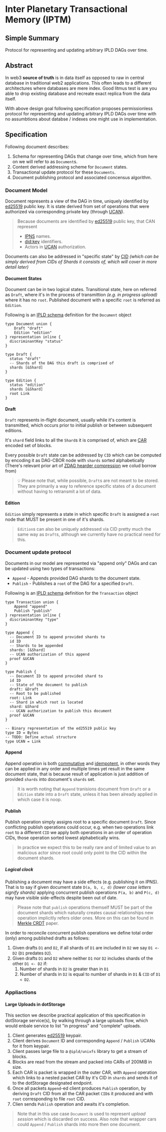 # Inter Planetary Transactional Memory (IPTM)

## Simple Summary

Protocol for representing and updating arbitrary IPLD DAGs over time.

## Abstract

In web3 **source of truth** is in data itself as opposed to raw in central database in traditional web2 applications. This often leads to a different architectures where databases are mere index. Good litmus test is are you able to drop existing database and recreate exact replica from the data itself.

With above design goal following specification proposes permissionless protocol for representing and updating arbitrary IPLD DAGs over time with no assumbtions about databse / indexes one might use in implementation.

## Specification

Following document describes:

1. Schema for representing DAGs that change over time, which from here on we will refer to as `Document`s.
1. Content derived addressing scheme for `Document` states.
1. Transactional update protocol for these `Documents`.
1. Document publishing protocol and associated concensus algorithm.


### Document Model

Document represents a view of the DAG in time, uniquely identified by [ed25519][] public key. It is state derived from set of operations that were authorized via corresponding private key (through [UCAN][]).

> Because documents are identified by [ed25519][] public key, that CAN represent
> - [IPNS][] names.
> - [did:key][] identifiers.
> - Actors in [UCAN][] authorization.


Documents can also be addressed in "specific state" by [CID][] _(which can be simply derived from CIDs of Shards it consists of, which will cover in more detail later)_ 


#### Document States

Document can be in two logical states. Transitional state, here on referred as `Draft`, where it's in the process of transmittion _(e.g. in progress upload)_ where it has no `root`. Published document with a specific `root` is referred as `Edition`.

Following is an [IPLD schema][] definition for the `Document` object

```ipldsch
type Document union {
    Draft "draft"
    Edition "edition"
} representation inline {
  discriminantKey "status"
}

type Draft {
  status "draft"
  -- Shards of the DAG this draft is comprised of
  shards [&Shard]
}

type Edition {
  status "edition"
  shards [&Shard]
  root Link
}

```

#### Draft


`Draft` represents in-flight document, usually while it's content is transmitted, which occurs prior to initial publish or between subsequent editions.


It's `shard` field links to all the `Shard`s it is comprised of, which are [CAR][] encoded set of blocks.

Every possible `Draft` state can be addressed by `CID` which can be computed by encoding it as DAG-CBOR node with `shards` sorted alphabetically (There's relevant prior art of [ZDAG hearder compression][] we colud borrow from)

> 💡 Please note that, while possible, `Draft`s are not meant to be stored. They are primarily a way to reference specific states of a document without having to retransmit a lot of data.


#### Edition

`Edition` simply represents a state in which specific `Draft` is assigned a `root` node that MUST be present in one of it's shards.

> `Edition`s can also be uniquely addressed via CID pretty much the same way as `Draft`s, although we currently have no practical need for this.


### Document update protocol

Documents in our model are represented via "append only" DAGs and can be updated using two types of transactions:

- `Append` - Appends provided DAG shards to the document state.
- `Publish` - Publishes a `root` of the DAG for a specified `Draft`.


Following is an [IPLD schema][] definition for the `Transaction` object


```ipldsch
type Transaction union {
    Append "append"
    Publish "publish"
} representation inline {
  discriminantKey "type"
}

type Append {
  -- Document ID to append provided shards to
  id ID
  -- Shards to be appended
  shards: [&Shard]
  -- UCAN authorization of this append
  proof &UCAN
}

type Publish {
  -- Document ID to append provided shard to
  id ID
  -- State of the document to publish
  draft: &Draft
  -- Root to be published
  root: Link
  -- Shard in which root is located
  shard: &Shard
  -- UCAN authorization to publish this document
  proof &UCAN
}

-- Binary representation of the ed25519 public key
type ID = Bytes
-- TODO: Define actual structure
type UCAN = Link
```

#### Append

Append operation is both [commutative][] and [idempotent][idempotence], in other words they can be applied in any order and multiple times yet result in the same document state, that is because result of application is just addition of provided `shards` into document's `shards` set.

> It is worth noting that `Append` tranisions document from `Draft` or a `Edition` state into a `Draft` state, unless it has been already applied in which case it is noop.


#### Publish

Publish operation simply assigns root to a specific document `Draft`. Since conflicting publish operations could occur, e.g. when two operations link `root` to a different `CID` we apply both operations in an order of operation CIDs, those operation sorted lowest alphabetically wins.

> In practice we expect this to be really rare and of limited value to an malicious actor since root could only point to the CID within the document shards.

##### Logical clock

Publishing a document may have a side effects (e.g. publishing it on IPNS). That is to say if given document state `D(a, b, c, d)` _(lower case letters signify shards)_ applying concurrent publish operations `P(a, b)` and `P(c, d)` may have visible side-effects despite been out of date.

> Please note that `publish` operations themself MUST be part of the document shards which naturally creates causal relationships new operation implicitly refers older ones. More on this can be found in [Merkle CRDT][] paper.


In order to reconcile concurrent publish operations we define total order (only) among published drafts as follows:

1. Given drafts `D1` and `D2`, if all shards of `D1` are included in `D2` we say `D1 <- D2` (`D1` predates `D2`).
2. Given drafts `D1` and `D2` where neither `D1` nor `D2` includes shards of the other `D1 <- D2` if:
   1. Number of shards in `D2` is greater than in `D1`
   2. Number of shards in `D2` is equal to number of shards in `D1` & `CID` of `D1 < D2`. 

### Appliactions

#### Large Uploads in dotStorage

This section we describe practical application of this specification in dotStorage service(s), by walking through a large uploads flow, which would enbale service to list "in progress" and "complete" uploads.



1. Client generates [ed25519][] keypair.
2. Client derives `Document` ID and corresponding `Append` / `Publish` UCANs for it from keypair.
3. Client passes large file to a `@ipld/unixfs` library to get a stream of blocks.
4. Blocks are read from the stream and packed into CARs of 200MiB in size.
5. Each CAR is packet is wrapped in the outer CAR, with `Append` operation which links to a nested packet CAR by it's CID in `shards` and sends it of to the dotStorage designated endpoint.
6. Once all packets `Append`-ed client produces `Publish` operation, by deriving `Draft` CID from all the CAR packet `CID`s it produced and with `root` corresponding to file `root` CID.
7. Clien sends `Publish` operation and awaits it's completion.


> Note that in this use case `Document` is used to represent _upload session_ which is discarded on success.
> Also note that wrapper cars could `Append` / `Publish` shards into more then one document.

<!-- TODO Reframe these as applications

### IPNS

dotStorage services could mirror `Document`s to corresponding [IPNS][] names, making it possible to access arbitrary uploads / pins through an IPNS resoultion.

> `Document` state (`Draft` or `Release`) could be used to decide when to propagate changes through the network e.g. sevice could choose to announce only `Release` states.


### did:key

dotStorage service could also provide interface for accessing content under `did:key` that correspond to a given keys. Basically we can build IPNS like system except with delegated publishing through UCANs before integrating that into IPNS.

### UCAN

By representing `Documents`s as first class objects identified by `did:key` they become actors in UCANs delegated capabilties system.

dotStorage user could issue delegated token for specific `Document` object and excercise that capability to update given `Document` object or delegate that capability to another actor in the system.
-->
<!--

### Incremental update flow

In this flow submits incremental updates through ordered transactions `p1 <- p2 <- c2`. Note that client does not need to await for `p1` to finish before submitting `p2` since it is aware of `p1` CID at creation it can create `p2` which will only apply after `p1` and only if it succeeds (same with `c2`)


```
    c1()--+   - Commit c1 with no parent
          |
       R(c1)  - Init Release with c0 parent 
          |
          |
 p1(c0) --+   - Patch with c0 parent
          |
       D(p1)  - Transition to Draft with p1 parent
          |
          |
  p2(p1)--+   - Apply Patch p2 with parent p1  
          |
        D(p2) - Transition to Draft with p2 parent
          |
          |
 c2(p2) --+   - Apply Commit c2 with parent p2
          |
        R(c2) - Transition to Release with c2 Parent
```

```
    c1()--+   - Commit c1 with no parent
          |
       R(c1)  - Init Release with c0 parent 
          |
          |
 p1(c0) --+   - Patch with c0 parent
          |
       D(p1)  - Transition to Draft with p1 parent
          |
          |
  p2(p1)--+   - Apply Patch p2 with parent p1  
          |
        D(p2) - Transition to Draft with p2 parent
          |
          |
 c2(p2) --+   - Apply Commit c2 with parent p2
          |
        R(c2) - Transition to Release with c2 Parent
```

<!-- TODO - Rabase this diagrams onto current vision

### Concurrent update flow

In this flow client concurrently submits three `Patch`es each with a shards of the desired DAG followed by a `Commit` which lists all three `Patch`-es as parents.

In this flow client does not need to track concurrent patches as final commit will be applied only after it's `parents` or will be rejected otherwise.

> ⚠️ I am having second thoughts in regards to what commit should specify in `parents`. Original thinking was that it could specify nothing to imply whatever documents heads are now. Or specify `CID`s of transactions it depends on.
>
> However if we have received `c2(p1 p2)` leaving out `p3` it is not clear if `p3` was omitted as non-essential or if actor was unaware of `p3`, and if so changes from `p3` are probably aren't part of the resulting DAG.
> 
>   I am starting to think that it may be better to refuse `c2` if it does not include all the parents as actor submitting it is out of sync. I can not think of a case where intentionally omitting `p3` makes sense, nor what to do with contents of `p3`.

```
         c1()--+     - Commit c1 with no parent
               |
             R(c1)   - Init Release with c0 parent 
               |
               |
       p1(c0)--+     - Patch with c0 parent
               |
             D(p1)   - Transition to Draft with p1 parent
               |
               |
       p2(c0)--+     - Apply concurrent Patch p2 with parent c0  
               |
           D(p1 p2)  - Transition to Draft with p2 parent
               |
               |
        p3(c1)-+     - Apply Patch p3 with parent c1  
               |
         D(p1 p2 p3) - Transition to Draft with p2 parent
               |
               |
 c2(p1 p2 p3)--+    - Apply Commit c2 with parents p2, p3
               |
             R(c2)  - Transition to Release with c2 Parent
```

## Multiplayer update flow

In this flow multiple clients concurrently submit patches and race commits. One of the commits (determined by heuristics to be specified e.g. order by CID and pick the first) is applied and other is rejected.

> Non deterministic nature of this makes me really upset as there may be concurrent `c4` which would have won the race according to our heuristics yet we may receive it after we accpted c2. 
>
> This bothers me and makes me wonder if we can define protocol such that all the commits get transactions get applied it's just application order will be be determined by CID order. They would still have same links (given it's union of all links), however it may lead to `root` change which may be a problem.
> 
> This feels like [compaction problem in CRDTs](https://github.com/ipfs/notes/issues/407)

```
         c1()--+            - Commit c1 with no parent
               |
             R(c1)          - Init Release with c0 parent 
               |
               |
       p1(c0)--+            - Patch from client p
               |
             D(p1)          - Transition to Draft with p1 parent
               |
               |            - Concurrent Patch from client b
               +--b1(c0)
               |
           D(p1 b1)         - Transition to Draft with p2 parent
               |
               |
        p2(p1)-+            - Apply second Patch from p client  
               |
           D(p2 b1)         - Update p1 parent
               |
               |
               |
    c3(p2 b1)--x--c2(p1 b1) - Apply c2 and reject c3
               |
             R(c2)          - Transition to Release with c2 Parent
```
-->

[ed25519]:https://ed25519.cr.yp.to/
[UCAN]:https://whitepaper.fission.codes/access-control/ucan
[did:key]:https://w3c-ccg.github.io/did-method-key/
[IPLD Schema]:https://ipld.io/docs/schemas/
[IPNS]:https://github.com/ipfs/specs/blob/master/IPNS.md
[CAR]:https://ipld.io/specs/transport/car/carv1/
[Merkle CRDT]:https://research.protocol.ai/blog/2019/a-new-lab-for-resilient-networks-research/PL-TechRep-merkleCRDT-v0.1-Dec30.pdf
[CID]:https://docs.ipfs.io/concepts/content-addressing/
[ZDAG hearder compression]:https://github.com/mikeal/ZDAG/blob/master/SPEC.md#links_header_compression

[commutative]:https://en.wikipedia.org/wiki/Commutative_property
[idempotence]:https://en.wikipedia.org/wiki/Idempotence


